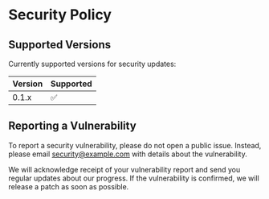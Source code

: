 # Security Policy

## Supported Versions

Currently supported versions for security updates:

| Version | Supported          |
| ------- | ------------------ |
| 0.1.x   | :white_check_mark: |

## Reporting a Vulnerability

To report a security vulnerability, please do not open a public issue.
Instead, please email security@example.com with details about the vulnerability.

We will acknowledge receipt of your vulnerability report and send you regular updates about our progress.
If the vulnerability is confirmed, we will release a patch as soon as possible.